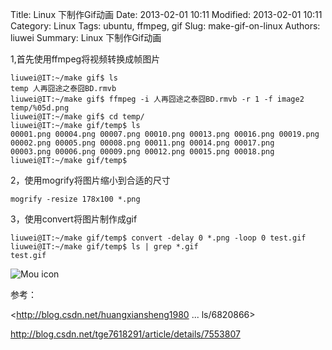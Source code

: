 Title: Linux 下制作Gif动画 
Date: 2013-02-01 10:11
Modified: 2013-02-01 10:11
Category: Linux
Tags: ubuntu, ffmpeg, gif
Slug: make-gif-on-linux
Authors: liuwei
Summary: Linux 下制作Gif动画

1,首先使用ffmpeg将视频转换成帧图片

	liuwei@IT:~/make gif$ ls
	temp 人再囧途之泰囧BD.rmvb
	liuwei@IT:~/make gif$ ffmpeg -i 人再囧途之泰囧BD.rmvb -r 1 -f image2 temp/%05d.png
	liuwei@IT:~/make gif$ cd temp/
	liuwei@IT:~/make gif/temp$ ls
	00001.png 00004.png 00007.png 00010.png 00013.png 00016.png 00019.png
	00002.png 00005.png 00008.png 00011.png 00014.png 00017.png
	00003.png 00006.png 00009.png 00012.png 00015.png 00018.png
	liuwei@IT:~/make gif/temp$ 

2，使用mogrify将图片缩小到合适的尺寸

	mogrify -resize 178x100 *.png
	
3，使用convert将图片制作成gif

	liuwei@IT:~/make gif/temp$ convert -delay 0 *.png -loop 0 test.gif
	liuwei@IT:~/make gif/temp$ ls | grep *.gif
	test.gif
	
![Mou icon](http://liuwei.co/static/images/test_make_git_on_ubuntu.gif)

	
参考：

<http://blog.csdn.net/huangxiansheng1980 ... ls/6820866>

<http://blog.csdn.net/tge7618291/article/details/7553807>
